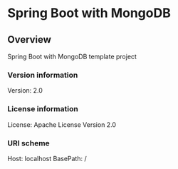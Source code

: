 # Spring Boot with MongoDB

## Overview
Spring Boot with MongoDB template project

### Version information
Version: 2.0

### License information
License: Apache License Version 2.0

### URI scheme
Host: localhost
BasePath: /

